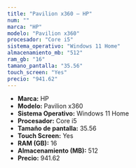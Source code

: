 ```yaml
---
title: "Pavilion x360 — HP"
num: ""
marca: "HP"
modelo: "Pavilion x360"
procesador: "Core i5"
sistema_operativo: "Windows 11 Home"
almacenamiento_mb: "512"
ram_gb: "16"
tamano_pantalla: "35.56"
touch_screen: "Yes"
precio: "941.62"
---
```

<ul>
<li><strong>Marca:</strong> HP</li>
<li><strong>Modelo:</strong> Pavilion x360</li>
<li><strong>Sistema Operativo:</strong> Windows 11 Home</li>
<li><strong>Procesador:</strong> Core i5 </li>
<li><strong>Tamaño de pantalla:</strong> 35.56</li>
<li><strong>Touch Screen:</strong> Yes</li>
<li><strong>RAM (GB):</strong> 16</li>
<li><strong>Almacenamiento (MB):</strong> 512</li>
<li><strong>Precio:</strong> 941.62</li>
</ul>